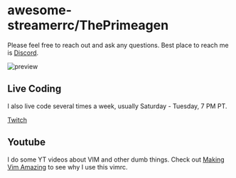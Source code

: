 # awesome-streamerrc/ThePrimeagen

Please feel free to reach out and ask any questions.  Best place to reach me is [Discord](https://discord.gg/3ujcVMe).

![preview]

## Live Coding
I also live code several times a week, usually Saturday - Tuesday, 7 PM PT.

[Twitch](https://twitch.tv/ThePrimeagen)

## Youtube
I do some YT videos about VIM and other dumb things.  Check out [Making Vim Amazing](https://www.youtube.com/playlist?list=PLm323Lc7iSW9kRCuzB3J_h7vPjIDedplM) to see why I use this vimrc.

[preview]: https://github.com/erkrnt/awesome-streamerrc/blob/master/ThePrimeagen/ThePrimeagen.png "ThePrimeagen"
